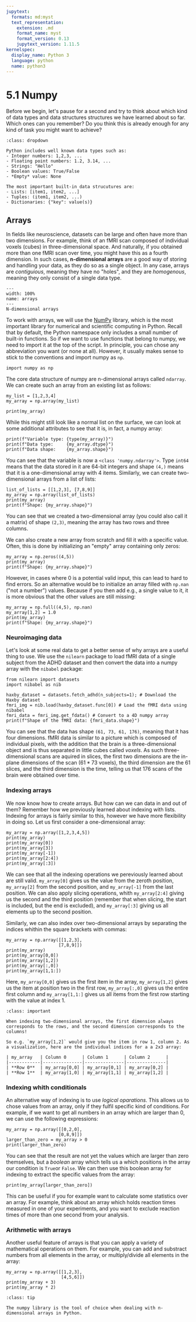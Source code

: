 ```yaml
---
jupytext:
  formats: md:myst
  text_representation:
    extension: .md
    format_name: myst
    format_version: 0.13
    jupytext_version: 1.11.5
kernelspec:
  display_name: Python 3
  language: python
  name: python3
---
```


# 5.1 Numpy

Before we begin, let's pause for a second and try to think about which kind of data types and data structures structures we have learned about so far. Which ones can you remember? Do you think this is already enough for any kind of task you might want to achieve?

```{admonition} Solution
:class: dropdown

Python includes well known data types such as:
- Integer numbers: 1,2,3, ...
- Floating point numbers: 1.2, 3.14, ...
- Strings: "Hello"
- Boolean values: True/False
- *Empty* value: None

The most important built-in data strucutures are:
- Lists: [item1, item2, ...]
- Tuples: (item1, item2, ...)
- Dictionaries: {"key": value(s)}
```

## Arrays

In fields like neuroscience, datasets can be large and often have more than two dimensions. For example, think of an fMRI scan composed of individual voxels (cubes) in three-dimensional space. And naturally, if you obtained more than one fMRI scan over time, you might have this as a fourth dimension. In such cases, **n-dimensional arrays** are a good way of storing and handling your data, as they do so as a single object. In any case, arrays are *contiguious*, meaning they have no "holes", and they are *homogenous*, meaning they only consist of a single data type.

```{figure} ../../../_static/figures/cubes.png
---
width: 100%
name: arrays
---
N-dimensional arrays
```

To work with arrays, we will use the [NumPy](https://numpy.org/) library, which is the most important library for numerical and scientific computing in Python. Recall that by default, the Python namespace only includes a small number of built-in functions. So if we want to use functions that belong to numpy, we need to import it at the top of the script. In principle, you can chose any abbreviation you want (or none at all). However, it usually makes sense to stick to the conventions and import numpy as `np`.

```{code-cell}
import numpy as np
```

The core data structure of numpy are n-dimensional arrays called `ndarray`. We can create such an array from an existing list as follows:


```{code-cell}
my_list = [1,2,3,4]
my_array = np.array(my_list)

print(my_array)
```

While this might still look like a normal list on the surface, we can look at some additional attributes to see that it is, in fact, a numpy array:

```{code-cell}
print(f"Variable type: {type(my_array)}")
print(f"Data type:     {my_array.dtype}")
print(f"Data shape:    {my_array.shape}")

```

You can see that the variable is now a `<class 'numpy.ndarray'>`. Type `int64` means that the data stored in it are 64-bit integers and shape `(4,)` means that it is a one-dimensional array with 4 items. Similarly, we can create two-dimensional arrays from a list of lists:


```{code-cell}
list_of_lists = [[1,2,3], [7,8,9]]
my_array = np.array(list_of_lists)
print(my_array)
print(f"Shape: {my_array.shape}")
```

You can see that we created a two-dimensional array (you could also call it a matrix) of shape `(2,3)`, meaning the array has two rows and three columns. 

We can also create a new array from scratch and fill it with a specific value. Often, this is done by initializing an "empty" array containing only zeros:

```{code-cell}
my_array = np.zeros((4,5))
print(my_array)
print(f"Shape: {my_array.shape}")
```

However, in cases where 0 is a potential valid input, this can lead to hard to find errors. So an alternative would be to initialize an array filled with `np.nan` ("not a number") values. Because if you then add e.g., a single value to it, it is more obvious that the other values are still missing:

```{code-cell}
my_array = np.full((4,5), np.nan)
my_array[1,2] = 1.0
print(my_array)
print(f"Shape: {my_array.shape}")
```

### Neuroimaging data

Let's look at some real data to get a better sense of why arrays are a useful thing to use. We use the `nilearn` package to load fMRI data of a single subject from the ADHD dataset and then convert the data into a numpy array with the `nibabel` package:

```{code-cell}
from nilearn import datasets
import nibabel as nib

haxby_dataset = datasets.fetch_adhd(n_subjects=1); # Download the Haxby dataset
fmri_img = nib.load(haxby_dataset.func[0]) # Load the fMRI data using nibabel
fmri_data = fmri_img.get_fdata() # Convert to a 4D numpy array
print(f"Shape of the fMRI data: {fmri_data.shape}")
```

You can see that the data has shape `(61, 73, 61, 176)`, meaning that it has four dimensions. fMRI data is similar to a picture which is composed of individual pixels, with the addition that the brain is a three-dimensional object and is thus separated in little cubes called *voxels*. As such three-dimensional scans are aquired in slices, the first two dimensions are the in-plane dimensions of the scan ($61 * 73$ voxels), the third dimension are the $61$ slices, and the third dimension is the time, telling us that $176$ scans of the brain were obtained over time.

### Indexing arrays

We now know how to create arrays. But how can we can data in and out of them? Remember how we previously learned about indexing with lists. Indexing for arrays is fairly similar to this, however we have more flexibility in doing so. Let us first consider a one-dimensional array:


```{code-cell}
my_array = np.array([1,2,3,4,5])
print(my_array)
print(my_array[0])
print(my_array[3])
print(my_array[-1])
print(my_array[2:4])
print(my_array[:3])
```

We can see that all the indexing operations we pereviously learned about are still valid. `my_array[0]` gives us the value from the zeroth position, `my_array[2]` from the second position, and `my_array[-1]` from the last position. We can also apply slicing operations, whith `my_array[2:4]` giving us the second and the third position (remember that when slicing, the start is included, but the end is excluded), and `my_array[:3]` giving us all elements up to the second position.

Similarly, we can also index over two-dimensional arrays by separating the indices whithin the square brackets with commas:


```{code-cell}
my_array = np.array([[1,2,3],
                    [7,8,9]])
print(my_array)
print(my_array[0,0])
print(my_array[1,2])
print(my_array[:,0])
print(my_array[1,1:])
```

Here, `my_array[0,0]` gives us the first item in the array, `my_array[1,2]` gives us the item at position two in the first row, `my_array[:,0]` gives us the entire first column and `my_array[1,1:]` gives us all items from the first row starting with the value at index 1.


```{admonition} Important
:class: important

When indexing two-dimensional arrays, the first dimension always corresponds to the rows, and the second dimension corresponds to the columns!

So e.g. `my_array[1,2]` would give you the item in row 1, column 2. As a visualization, here are the individual indices for a a 2x3 array:

| my_array   | Column 0      | Column 1      | Column 2      |
|------------|---------------|---------------|---------------|
| **Row 0**  | my_array[0,0] | my_array[0,1] | my_array[0,2] |
| **Row 1**  | my_array[1,0] | my_array[1,1] | my_array[1,2] |
```

### Indexing whith conditionals

An alternative way of indexing is to use *logical oparations*. This allows us to chose values from an array, only if they fulfil specific kind of conditions. For example, if we want to get all numbers in an array which are larger than 0, we can use the following expressions:

```{code-cell}
my_array = np.array([[0,2,0],
                    [0,8,9]])
larger_than_zero = my_array > 0
print(larger_than_zero)
```

You can see that the result are not yet the values which are larger than zero themselves, but a *boolean* array which tells us a which positions in the array our condition is `True`or `False`. We can then use this boolean array for indexing to extract the specific values from the array:

```{code-cell}
print(my_array[larger_than_zero])
```

This can be useful if you for example want to calculate some statistics over an array. For example, think about an array which holds reaction times measured in one of your experiments, and you want to exclude reaction times of more than one second from your analysis.

### Arithmetic with arrays

Another useful feature of arrays is that you can apply a variety of mathematical operations on them. For example, you can add and substract numbers from all elements in the array, or multiply/divide all elements in the array:


```{code-cell}
my_array = np.array([[1,2,3],
                     [4,5,6]])
print(my_array + 3)
print(my_array * 2)
```

```{admonition} Summary
:class: tip

The numpy library is the tool of choice when dealing with n-dimensional arrays in Python.
```